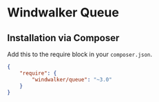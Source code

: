 # Windwalker Queue

## Installation via Composer

Add this to the require block in your `composer.json`.

``` json
{
    "require": {
        "windwalker/queue": "~3.0"
    }
}
```
